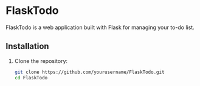 # FlaskTodo

FlaskTodo is a web application built with Flask for managing your to-do list.

## Installation

1. Clone the repository:
   ```bash
   git clone https://github.com/yourusername/FlaskTodo.git
   cd FlaskTodo
